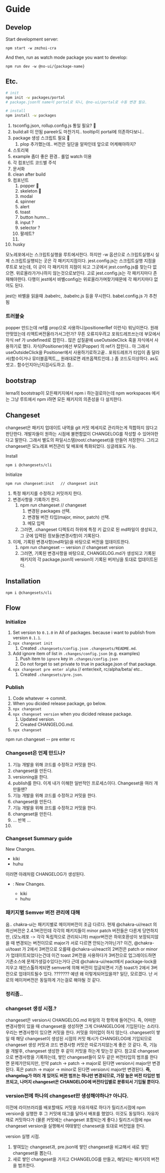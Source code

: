 # Guide

## Develop

Start development server:

```
npm start -w zmzhoi-cra
```

And then, run as watch mode package you want to develop:

```
npm run dev -w @no-ui/{package-name}
```

## Etc.

```sh
# init
npm init -w packages/portal
# package.json의 name이 portal로 되니, @no-ui/portal로 수동 변경 필요.

# install
npm install -w packages
```

1. tsconfig.json, rollup.config.js 통일 필요? 🎉
2. build:all 이 안됨 pareelr도 마찬가지.. tooltip이 portal에 의존하다보니..
3. package 생성 스크립트 필요 🎉
   1. plop 추가했는데.. 버전은 일단을 알파인데 앞으로 어케해야하지?
4. 스토리북
5. example 좀더 좋은 환경.. 롤업 watch 이용
6. 각 컴포넌트 코드별 주석
7. 문서화
8. clean after build
9. 컴포넌트
   1. popper 🎉
   2. skeleton 🎉
   3. modal
   4. spinner
   5. alert
   6. toast
   7. button humn...
   8. input ?
   9. selector ?
   10. 팔레트?
   11.
10. husky

모노레포에서는 스크립트실행을 루트에서한다.
하지만 -w 옵션으로 스크립트실행시 실제 스크립트실행되는 곳은 각 패키지지점이다.
jest.config.js는 스크립트실행 지점을 루트로 보는데, 이 곳이 각 패키지의 지점이 되고 그곳에서 jest.config.js를 찾는다
없으면. 위로올라가거나하지 않는것으로보인다.
고로 jest.config.js는 각 패키지마다 존재해야한다.
다행이 jest에서 바벨config는 위로올라가며찾기때문에 각 패키지마다 없어도 된다.

jest는 바벨을 읽을때 .babelrc, .babelrc.js 등을 무시한다. babel.config.js 가 추천됨

### 트러블슛

popper 만드는데 ref를 prop으로 사용하니(positionerRef 이런식) 워닝이뜬다. 원래안떳었는데 리액트버전올라가서그런가?
무튼 오류지우려고 포워드레프쓰는데 부모에서 자식 ref 가 undefined로 잡힌다..
많은 삽질끝에
useOutsideClick 훅을 자식에서 사용하기로 했다.
자식(Positioner)에선 부모(Popper) 의 ref가 잡힌다..
아 그래서 useOutsideClick을 Positioner에서 사용하기로하고끝..
포워드레프가 타입이 좀 달라서(함수이거나 뮤터블옵젝트,,, 원래대로면 레프옵젝트인데..) 좀 코드도이상하다. as도 썻고.. 함수인지아닌지검사도하고. 참..

## bootstrap

lerna의 bootstrap이 모든패키지에서 npm i 하는걸로아는데
npm workspaces 에서는 그냥 루트에서 npm i하면 모든 패키지의 의존성을 다 설치한다.

## Changeset

changeset은 패키지 업데이트 내역을 git 커밋 메세지로 관리하는게 적합하지 않다고판단한다.
개발자들이 원하는 시점에 불편함없이 CHANGELOG를 작성할 수 있어야한다고 말한다.
그래서 별도의 파일시스템(root/.changeset)을 만들어 저장한다.
그리고 changeset은 모노레포 버전관리 및 배포에 특화되었다. 싱글레포도 가능.

Install

```sh
npm i @changesets/cli
```

Initialize

```
npm run changeset:init   // changeset init
```

1. 특정 패키지를 수정하고 커밋까지 한다.
2. 변경사항을 기록하기 한다.
   1. npm run changeset // changeset
      1. 변경된 packages 선택.
      2. 변경될 버전 타입(major, minor, patch) 선택.
      3. 메모 입력
   2. 그러면, .changeset 디렉토리 하위에 특정 키 값으로 된 md파일이 생성되고, 그 곳에 입력된 정보들(변경사항)이 기록된다.
3. 이제, 기록된 변경사항(md파일)을 바탕으로 버전을 업데이트한다.
   1. npm run changeset -- version // changeset version
   2. 그러면, 기록된 변경사항을 바탕으로, CHANGELOG.md가 생성되고 기록된 패키지의 각 package.json의 version이 기록된 버저닝을 토대로 업데이트된다.

## Installation

```
npm i @changesets/cli
```

## Flow

### Initialize

1. Set version to `0.1.0` in All of packages. because i want to publish from version `0.1.1`.
2. `npx changeset init`
   1. Created `.changesets/config.json` `.changesets/README.md`.
3. Add ignore item of list in `.changes/config.json` (e.g. examples)
   1. Push item to `ignore` key in `.changes/config.json`
   2. Do not forget to set private to true in package.json of that package.
4. `npx changeset pre enter alpha` // enter/exit, rc/alpha/beta/ etc..
   1. Created `.changesets/pre.json`.

### Publish

1. Code whatever -> commit.
2. When you dicided release package, go below.
3. `npx changeset`
4. `npx changeset version` when you dicided release package.
   1. Updated version.
   2. Created CHANGELOG.md.
5. `npx changeset`

npm run changeset -- pre enter rc

### Changeset은 언제 만드나?

1. 기능 개발을 위해 코드를 수정하고 커밋을 한다.
2. changeset을 만든다.
3. versioning을 한다.
4. publish를 한다.
   이게 내가 이해한 일반적인 프로세스이다.
   Changeset을 여러 개 만들땐?
5. 기능 개발을 위해 코드를 수정하고 커밋을 한다.
6. changeset을 만든다.
7. 기능 개발을 위해 코드를 수정하고 커밋을 한다.
8. changeset을 만든다.
9. ... 반복 ...
10.

### Changeset Summary guide

New Changes.

- kiki
- huhu

이러면 아래처럼 CHANGELOG가 생성된다.

- <hash for commit added changeset>: New Changes.
  - kiki
  - huhu

### 패키지별 Semver 버전 관리에 대해

음.. chakra-ui는 패키지별로 메이저버전이 조금 다르다.
현재 @chakra-ui/react 의 최신버전은 2.4.1버전인데
각각의 패키지들이 minor patch 버전들은 다른게 당연하지만, (모노레포 -> 각각 독립적으로 관리되니까)
major버전은 하위호환성이 보장되지않을 때 변경되는 버전이므로
major가 서로 다르면 안되는거아닌가?
이건, @chakra-ui/toast 가 2에서 3버전으로 오를때
@chakra-ui/react의 2버전은 patch or minor가 업데이트되었다는건데
이건 toast 2버전을 사용하다가 3버전으로 업그레이드하면 기존소스에 문제가생길수있다는거다
근데 @chakra-ui/react에서 package-lock을 지우고 재인스톨하게되면 semver에 의해
버전이 업글되면서 기존 toast가 2에서 3버전으로 업데이트될수 있다.
??????? 예넨 왜 이렇게되어있을까?
일단, 모르겠다.
난 서로의 메이저버전은 동일하게 가는걸로 해야될 것 같다.

### 정리좀..

### changeset 생성 시점.?

changeset은 version시 CHANGELOG.md 파일의 각 항목에 들어간다.
즉, 어떠한 변경사항이 있을 때 changeset을 생성하면 그게 CHANGELOG에 기입된다는 소리다.
우리는 변경사항이 있으면 커밋을 한다. 커밋을 의미없이 하지 않는다.
changeset이 쌓일 때 해당 changeset이 생성된 시점의 커밋 해시가 CHANGELOG에 기입되므로
changeset 생성 커밋과 코드 변경사항 커밋은 따로가지않는게 좋은 것 같다.
즉, 기능을 개발후, changeset 생성한 후 같이 커밋을 하는게 맞는것 같다.
참고로 changeset으로 변경사항을 기록하는데, 쌓인 changeset들이 모두 같은 버전타입의 범프를 한다면 문제가안되지만,
만약 patch -> patch -> major로 된다면 version시 major만 변경된다.
혹은 patch -> major -> minor로 된다면 version시 major만 변경된다.
**즉, changelog가 여러 개 있어도 버전 범프는 하나만 변경되므로, 가장 높은 버전 타입만 범프되고, 나머지 changeset은 CHANGELOG에 버전타입별로 분류되서 기입될 뿐이다.**

### version전에 하나의 changeset만 생성해야하나? 아니다.

이전에 라이브러리를 배포할때도 커밋을 자유자재로 하다가 릴리즈시점에 npm version을 실행한 후 그 커밋에 태그를 달아서 배포를 했었다.
이것도 동일하다.
자유자재로 커밋하다가 (물론 커밋에는 changeset 포함되는게 좋다.) 릴리즈시점에 npx changeset version을 실행해서 여태쌓인 chaneset을 토대로 버전업을 한다.

version 실행 시점.

1. 쌓여있는 changeset과, pre.json에 쌓인 changeset을 비교해서 새로 쌓인 changeset을 뽑는다.
2. 새로 쌓인 changeset을 가지고 CHANGELOG를 만들고, 해당되는 패키지의 버전을 범프한다.
